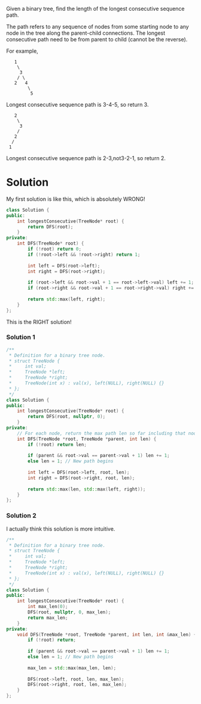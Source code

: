 Given a binary tree, find the length of the longest consecutive sequence path.

 

The path refers to any sequence of nodes from some starting node to any node in the tree along the parent-child connections. The longest consecutive path need to be from parent to child (cannot be the reverse).

For example,

```
   1
    \
     3
    / \
   2   4
        \
         5
```

Longest consecutive sequence path is 3-4-5, so return 3.

```
   2
    \
     3
    / 
   2    
  / 
 1
```

Longest consecutive sequence path is 2-3,not3-2-1, so return 2.

# Solution

My first solution is like this, which is absolutely WRONG!



```cpp
class Solution {
public:
    int longestConsecutive(TreeNode* root) {
        return DFS(root);
    }
private:
    int DFS(TreeNode* root) {
        if (!root) return 0;
        if (!root->left && !root->right) return 1;
        
        int left = DFS(root->left);
        int right = DFS(root->right);
        
        if (root->left && root->val + 1 == root->left->val) left += 1;
        if (root->right && root->val + 1 == root->right->val) right += 1;
        
        return std::max(left, right);
    }
};
```

This is the RIGHT solution!

### Solution 1

```cpp
/**
 * Definition for a binary tree node.
 * struct TreeNode {
 *     int val;
 *     TreeNode *left;
 *     TreeNode *right;
 *     TreeNode(int x) : val(x), left(NULL), right(NULL) {}
 * };
 */
class Solution {
public:
    int longestConsecutive(TreeNode* root) {
        return DFS(root, nullptr, 0);
    }
private:
    // For each node, return the max path len so far including that node
    int DFS(TreeNode *root, TreeNode *parent, int len) {
        if (!root) return len;
        
        if (parent && root->val == parent->val + 1) len += 1;
        else len = 1; // New path begins
        
        int left = DFS(root->left, root, len);
        int right = DFS(root->right, root, len);
        
        return std::max(len, std::max(left, right));
    }
};
```

### Solution 2

I actually think this solution is more intuitive.

```cpp
/**
 * Definition for a binary tree node.
 * struct TreeNode {
 *     int val;
 *     TreeNode *left;
 *     TreeNode *right;
 *     TreeNode(int x) : val(x), left(NULL), right(NULL) {}
 * };
 */
class Solution {
public:
    int longestConsecutive(TreeNode* root) {
        int max_len(0);
        DFS(root, nullptr, 0, max_len);
        return max_len;
    }
private:
    void DFS(TreeNode *root, TreeNode *parent, int len, int &max_len) {
        if (!root) return;
        
        if (parent && root->val == parent->val + 1) len += 1;
        else len = 1; // New path begins
        
        max_len = std::max(max_len, len);
        
        DFS(root->left, root, len, max_len);
        DFS(root->right, root, len, max_len);
    }
};
```
